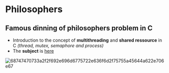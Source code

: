 # Philosophers
## Famous dinning of philosophers problem in C
- Introduction to the concept of **multithreading** and **shared ressource** in C *(thread, mutex, semaphore and process)*
- The **subject** is [here](https://cdn.intra.42.fr/pdf/pdf/65869/en.subject.pdf)


![68747470733a2f2f692e696d6775722e636f6d2f75755a45644a622e706e67](https://user-images.githubusercontent.com/43377611/200589874-599ee571-5142-4df7-b647-df36fd1033b0.png)
